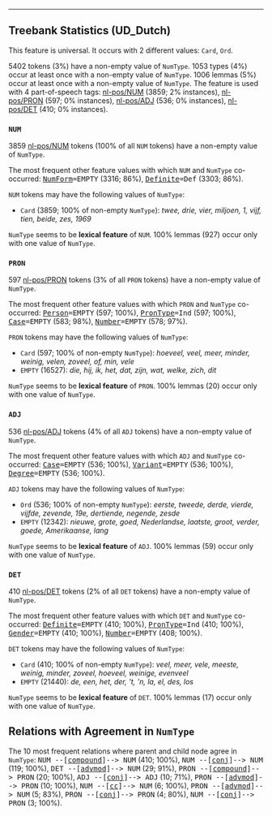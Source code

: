 

--------------------------------------------------------------------------------

## Treebank Statistics (UD_Dutch)

This feature is universal.
It occurs with 2 different values: `Card`, `Ord`.

5402 tokens (3%) have a non-empty value of `NumType`.
1053 types (4%) occur at least once with a non-empty value of `NumType`.
1006 lemmas (5%) occur at least once with a non-empty value of `NumType`.
The feature is used with 4 part-of-speech tags: [nl-pos/NUM]() (3859; 2% instances), [nl-pos/PRON]() (597; 0% instances), [nl-pos/ADJ]() (536; 0% instances), [nl-pos/DET]() (410; 0% instances).

### `NUM`

3859 [nl-pos/NUM]() tokens (100% of all `NUM` tokens) have a non-empty value of `NumType`.

The most frequent other feature values with which `NUM` and `NumType` co-occurred: <tt><a href="NumForm.html">NumForm</a>=EMPTY</tt> (3316; 86%), <tt><a href="Definite.html">Definite</a>=Def</tt> (3303; 86%).

`NUM` tokens may have the following values of `NumType`:

* `Card` (3859; 100% of non-empty `NumType`): <em>twee, drie, vier, miljoen, 1, vijf, tien, beide, zes, 1969</em>

`NumType` seems to be **lexical feature** of `NUM`. 100% lemmas (927) occur only with one value of `NumType`.

### `PRON`

597 [nl-pos/PRON]() tokens (3% of all `PRON` tokens) have a non-empty value of `NumType`.

The most frequent other feature values with which `PRON` and `NumType` co-occurred: <tt><a href="Person.html">Person</a>=EMPTY</tt> (597; 100%), <tt><a href="PronType.html">PronType</a>=Ind</tt> (597; 100%), <tt><a href="Case.html">Case</a>=EMPTY</tt> (583; 98%), <tt><a href="Number.html">Number</a>=EMPTY</tt> (578; 97%).

`PRON` tokens may have the following values of `NumType`:

* `Card` (597; 100% of non-empty `NumType`): <em>hoeveel, veel, meer, minder, weinig, velen, zoveel, of, min, vele</em>
* `EMPTY` (16527): <em>die, hij, ik, het, dat, zijn, wat, welke, zich, dit</em>

`NumType` seems to be **lexical feature** of `PRON`. 100% lemmas (20) occur only with one value of `NumType`.

### `ADJ`

536 [nl-pos/ADJ]() tokens (4% of all `ADJ` tokens) have a non-empty value of `NumType`.

The most frequent other feature values with which `ADJ` and `NumType` co-occurred: <tt><a href="Case.html">Case</a>=EMPTY</tt> (536; 100%), <tt><a href="Variant.html">Variant</a>=EMPTY</tt> (536; 100%), <tt><a href="Degree.html">Degree</a>=EMPTY</tt> (536; 100%).

`ADJ` tokens may have the following values of `NumType`:

* `Ord` (536; 100% of non-empty `NumType`): <em>eerste, tweede, derde, vierde, vijfde, zevende, 19e, dertiende, negende, zesde</em>
* `EMPTY` (12342): <em>nieuwe, grote, goed, Nederlandse, laatste, groot, verder, goede, Amerikaanse, lang</em>

`NumType` seems to be **lexical feature** of `ADJ`. 100% lemmas (59) occur only with one value of `NumType`.

### `DET`

410 [nl-pos/DET]() tokens (2% of all `DET` tokens) have a non-empty value of `NumType`.

The most frequent other feature values with which `DET` and `NumType` co-occurred: <tt><a href="Definite.html">Definite</a>=EMPTY</tt> (410; 100%), <tt><a href="PronType.html">PronType</a>=Ind</tt> (410; 100%), <tt><a href="Gender.html">Gender</a>=EMPTY</tt> (410; 100%), <tt><a href="Number.html">Number</a>=EMPTY</tt> (408; 100%).

`DET` tokens may have the following values of `NumType`:

* `Card` (410; 100% of non-empty `NumType`): <em>veel, meer, vele, meeste, weinig, minder, zoveel, hoeveel, weinige, evenveel</em>
* `EMPTY` (21440): <em>de, een, het, der, 't, 'n, la, el, des, los</em>

`NumType` seems to be **lexical feature** of `DET`. 100% lemmas (17) occur only with one value of `NumType`.

## Relations with Agreement in `NumType`

The 10 most frequent relations where parent and child node agree in `NumType`:
<tt>NUM --[<a href="../dep/compound.html">compound</a>]--> NUM</tt> (410; 100%),
<tt>NUM --[<a href="../dep/conj.html">conj</a>]--> NUM</tt> (119; 100%),
<tt>DET --[<a href="../dep/advmod.html">advmod</a>]--> NUM</tt> (29; 91%),
<tt>PRON --[<a href="../dep/compound.html">compound</a>]--> PRON</tt> (20; 100%),
<tt>ADJ --[<a href="../dep/conj.html">conj</a>]--> ADJ</tt> (10; 71%),
<tt>PRON --[<a href="../dep/advmod.html">advmod</a>]--> PRON</tt> (10; 100%),
<tt>NUM --[<a href="../dep/cc.html">cc</a>]--> NUM</tt> (6; 100%),
<tt>PRON --[<a href="../dep/advmod.html">advmod</a>]--> NUM</tt> (5; 83%),
<tt>PRON --[<a href="../dep/conj.html">conj</a>]--> PRON</tt> (4; 80%),
<tt>NUM --[<a href="../dep/conj.html">conj</a>]--> PRON</tt> (3; 100%).

